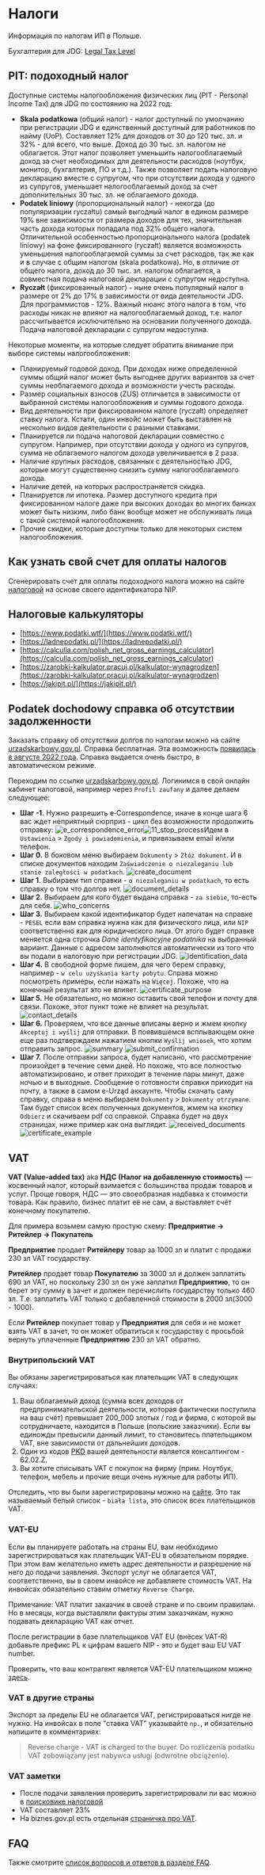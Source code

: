 # Налоги

Информация по налогам ИП в Польше.

Бухгалтерия для JDG: [Legal Tax Level][20]

## PIT: подоходный налог

Доступные системы налогообложения физических лиц (PIT - Personal Income Tax) для JDG по состоянию на 2022 год:

- **Skala podatkowa** (общий налог) - налог доступный по умолчанию при регистрации JDG и единственный доступный для работников по найму (UoP). Составляет 12% для доходов от 30 до 120 тыс. зл. и 32% - для всего, что выше. Доход до 30 тыс. зл. налогом не облагается. Этот налог позволяет уменьшить налогооблагаемый доход за счет необходимых для деятельности расходов (ноутбук, монитор, бухгалтерия, ПО и т.д.). Также позволяет подать налоговую декларацию вместе с супругом, что при отсутствии дохода у одного из супругов, уменьшает налогооблагаемый доход за счет дополнительных 30 тыс. зл. не облагаемого дохода.
- **Podatek liniowy** (пропорциональный налог) - некогда (до популяризации ryczałtu) самый выгодный налог в едином размере 19% вне зависимости от размера доходов для тех, значительная часть дохода которых попадала под 32% общего налога. Отличительной особенностью пропорционального налога (podatek liniowy) на фоне фиксированного (ryczałt) является возможность уменьшения налогооблагаемой суммы за счет расходов, так же как и в случае с общим налогом (skala podatkowa). Но, в отличие от общего налога, доход до 30 тыс. зл. налогом облагается, а совместная подача налоговой декларации с супругом недоступна.
- **Ryczałt** (фиксированный налог) - ныне очень популярный налог в размере от 2% до 17% в зависимости от вида деятельности JDG. Для программистов - 12%. Важный нюанс этого налога в том, что расходы никак не влияют на налогооблагаемый доход, т.е. налог рассчитывается исключительно на основании полученного дохода. Подача налоговой декларации с супругом недоступна.

Некоторые моменты, на которые следует обратить внимание при выборе системы налогообложения:

- Планируемый годовой доход. При доходах ниже определенной суммы общий налог может быть выгоднее других вариантов за счет суммы необлагаемого дохода и возможности учесть расходы.
- Размер социальных взносов (ZUS) отличается в зависимости от выбранной системы налогообложения и суммы годового дохода.
- Вид деятельности при фиксированном налоге (ryczałt) определяет ставку налога. Кстати, один инвойс может быть выставлен на несколько видов деятельности с разными ставками.
- Планируется ли подача налоговой декларации совместно с супругом. Например, при отсутствии дохода у одного из супругов, сумма не облагаемого налогом дохода увеличивается в 2 раза.
- Наличие крупных расходов, связанных с деятельностью JDG, которые могут существенно снизить сумму налогооблагаемого дохода.
- Наличие детей, на которых распространяется скидка.
- Планируется ли ипотека. Размер доступного кредита при фиксированном налоге даже при высоких доходах во многих банках может быть низким, либо банк вообще может не обслуживать лица с такой системой налогообложения.
- Прочие скидки, которые доступны только для некоторых систем налогообложения.

## Как узнать свой счет для оплаты налогов

Сгенерировать счет для оплаты подоходного налога можно на сайте [налоговой][1] на основе своего идентификатора NIP.

## Налоговые калькуляторы

- [https://www.podatki.wtf/](https://www.podatki.wtf/)
- [https://ladnepodatki.pl/](https://ladnepodatki.pl/)
- [https://calculla.com/polish_net_gross_earnings_calculator](https://calculla.com/polish_net_gross_earnings_calculator)
- [https://zarobki-kalkulator.pracuj.pl/kalkulator-wynagrodzen](https://zarobki-kalkulator.pracuj.pl/kalkulator-wynagrodzen)
- [https://jakipit.pl/](https://jakipit.pl/)

## Podatek dochodowy справка об отсутствии задолженности

Заказать справку об отсутствии долгов по налогам можно на сайте [urzadskarbowy.gov.pl](https://urzadskarbowy.gov.pl/submitDocument/applications). Справка бесплатная. Эта возможность [появилась в августе 2022 года](https://www.podatki.gov.pl/wyjasnienia/zaswiadczenia-o-niezaleganiu-w-podatkach-bez-wizyty-w-urzedzie-skarbowym/). Справка выдается очень быстро, в автоматическом режиме.

Переходим по ссылке [urzadskarbowy.gov.pl](https://urzadskarbowy.gov.pl/submitDocument/applications). Логинимся в свой онлайн кабинет налоговой, например через `Profil zaufany`
и далее делаем следующее:

- **Шаг -1.** Нужно разрешить e‑Correspondence, иначе в конце шага 6 вас ждет неприятный сюрприз - цикл без возможности продолжить отправку: ![e_correspondence_error][13]![11_stop_process][14]Идем в `Ustawienia` > `Zgody i powiadomienia`, и привязываем email и/или телефон.
- **Шаг 0.** В боковом меню выбираем `Dokumenty` > `Złóż dokument`. И в списке документов находим `Zaświadczenie o niezaleganiu lub stanie zaległości w podatkach`. ![create_document][3]
- **Шаг 1.** Выбираем тип справки - `o niezaleganiu w podatkach`, то есть справку о том что долгов нет. ![document_details][4]
- **Шаг 2.** Выбираем для кого будет выдана справка - `za siebie`, то-есть для себя. ![who_concerns][5]
- **Шаг 3.** Выбираем какой идентификатор будет напечатан на справке - `PESEL` если вам справка нужна как для физического лица, или `NIP` соответственно как для юридического лица. От этого будет справке меняется одна строчка _Dane identyfikacyjne podatnika_ на выбранный вариант. Данные с адресом заполняются автоматически из того что вы подали в налоговую при регистрации JDG. ![identification_data][6]
- **Шаг 4.** В свободной форме пишем, для чего берем справку, например - `w celu uzyskania karty pobytu`. Справа можно посмотреть примеры, если нажать на `Więcej`. Похоже, что на конечный результат это не влияет. ![certificate_purpose][7]
- **Шаг 5.** Не обязательно, но можно оставить свой телефон и почту для связи. Похоже, этот пункт тоже не влияет на результат. ![contact_details][8]
- **Шаг 6.** Проверяем, что все данные вписаны верно и жмем кнопку `Akceptuj i wyślij` для отправки. В появившемся всплывающем окне еще раз подтверждаем нажатием кнопки `Wyślij wniosek`, что хотим отправить запрос. ![summary][9] ![submit_confirmation][10]
- **Шаг 7.** После отправки запроса, будет написано, что рассмотрение произойдет в течение семи дней. Но похоже, что все полностью автоматизировано, и ответ приходит в течение пары минут, даже ночью и в выходные. Сообщение о готовности справки приходит на почту, а также в самом e-Urząd аккаунте. Чтобы скачать саму справку, справа в меню выбираем `Dokumenty` > `Dokumenty otrzymane`. Там будет список всех полученных документов, жмем на кнопку `Odbierz` и скачиваем pdf со справкой. Справка будет на двух страницах, ниже пример как она выглядит. ![received_documents][11] ![certificate_example][12]

## VAT

**VAT (Value-added tax)** aka **НДС (Налог на добавленную стоимость)** — косвенный налог, который взимается с большинства продаж товаров и услуг.
Проще говоря, НДС — это своеобразная надбавка к стоимости товара. Как правило, бизнес платит её не сам, а выставляет счёт конечному покупателю.

Для примера возьмем самую простую схему: **Предприятие -> Ритейлер -> Покупатель**

**Предприятие** продает **Ритейлеру** товар за 1000 зл и платит с продажи 230 зл VAT государству.

**Ритейлер** продает товар **Покупателю** за 3000 зл и должен заплатить 690 зл VAT, но поскольку 230 зл он уже заплатил
**Предприятию**, то он берет эту сумму в зачет и должен перечислить государству только 460 зл. Т.е. заплатить VAT только
с добавленной стоимости в 2000 зл(3000 - 1000).

Если **Ритейлер** покупает товар у **Предприятия** для себя и не может взять VAT в зачет, то он может обратиться к
государству с просьбой вернуть уплаченные **Предприятию** 230 зл VAT обратно.

### Внутрипольский VAT

Вы обязаны зарегистрироваться как плательщик VAT в следующих случаях:

1. Ваш облагаемый доход (сумма всех доходов от предпринимательской деятельности, которая фактически поступила на ваш счёт) превышает 200_000 злотых / год и фирма, с которой вы сотрудничаете, находится в Польше (польские заказчики). Если вы единожды превысили данный лимит, то становитесь плательщиком VAT, вне зависимости от дальнейших доходов.
2. Один из кодов [PKD][19] вашей деятельности является консалтингом - 62.02.Z.
3. Вы хотите списывать VAT с покупок на фирму (прим. Ноутбук, телефон, мебель и прочие вещи очень нужные для работы ИП).

Отследить, что вы были зарегистрированы можно на [сайте](https://www.podatki.gov.pl/wykaz-podatnikow-vat-wyszukiwarka).
Это так называемый белый список - `biała lista`, это список всех плательщиков VAT.

### VAT-EU

Если вы планируете работать на страны EU, вам необходимо зарегистрироваться как плательщик VAT-EU в обязательном порядке.
При этом вам желательно иметь адрес деятельности и разрешение на него до подачи заявления. Экспорт услуг не облагается
VAT, соответственно, вы в своем инвойсе не добавляете стоимость VAT. На инвойсах обязательно ставим отметку `Reverse Charge`.

Примечание: VAT платит заказчик в своей стране и по своим правилам. Но в месяцы, когда выставляли фактуры этим
заказчикам, нужно подавать декларацию VAT как отчет.

После регистрации в базе плательщиков VAT EU (внёсек VAT-R) добавьте префикс PL к цифрам вашего NIP - это и будет ваш
EU VAT number.

Проверить, что ваш контрагент является VAT-EU плательщиком можно [здесь][18].

### VAT в другие страны

Экспорт за пределы EU не облагается VAT, регистрироваться нигде
не нужно. На инвойсах в поле "ставка VAT" указывайте `np.`, и
обязательно напишите в комментариях:

> Reverse charge - VAT is charged to the buyer.
> Do rozliczenia podatku VAT zobowiązany jest nabywca usługi (odwrotne obciążenie).

### VAT заметки

- После подачи заявления проверить зарегистрировали ли вас можно в [поисковике налоговой][16]
- VAT составляет 23%
- На biznes.gov.pl есть отдельная [страничка про VAT][17].

## FAQ

Также смотрите [список вопросов и ответов в разделе FAQ][15].

[1]: https://www.podatki.gov.pl/generator-mikrorachunku-podatkowego
[2]: https://docs.google.com/spreadsheets/d/e/2PACX-1vQmVuip8ZT3PR-Zqo6z1wi47lfMz9kHWD6m1MJNSzfZ4C8wDVv-OKyf53wK3MPPTQ/pub?output=xlsx
[3]: images/pit_zaswiadczenie_etax/00_create_document.jpg
[4]: images/pit_zaswiadczenie_etax/01_document_details.jpg
[5]: images/pit_zaswiadczenie_etax/02_who_concerns.jpg
[6]: images/pit_zaswiadczenie_etax/03_identification_data.jpg
[7]: images/pit_zaswiadczenie_etax/04_certificate_purpose.jpg
[8]: images/pit_zaswiadczenie_etax/05_contact_details.jpg
[9]: images/pit_zaswiadczenie_etax/06_summary.jpg
[10]: images/pit_zaswiadczenie_etax/07_submit_confirmation.jpg
[11]: images/pit_zaswiadczenie_etax/08_received_documents.jpg
[12]: images/pit_zaswiadczenie_etax/09_certificate_example.jpg
[13]: images/pit_zaswiadczenie_etax/10_e_сorrespondence_error.jpg
[14]: images/pit_zaswiadczenie_etax/11_stop_process.jpg
[15]: faq.md#podokhodnyi-nalog
[16]: https://www.podatki.gov.pl/wykaz-podatnikow-vat-wyszukiwarka
[17]: https://www.biznes.gov.pl/pl/portal/00248
[18]: https://ec.europa.eu/taxation_customs/vies/
[19]: https://www.biznes.gov.pl/pl/tabela-pkd
[20]: https://legaltaxlevel.com/ip_pl
